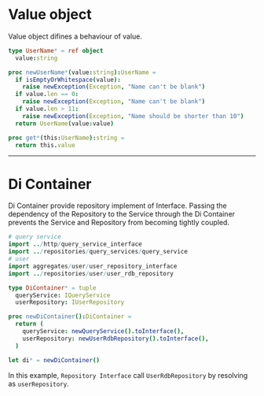 Value object
===

Value object difines a behaviour of value.

```nim
type UserName* = ref object
  value:string

proc newUserName*(value:string):UserName =
  if isEmptyOrWhitespace(value):
    raise newException(Exception, "Name can't be blank")
  if value.len == 0:
    raise newException(Exception, "Name can't be blank")
  if value.len > 11:
    raise newException(Exception, "Name should be shorter than 10")
  return UserName(value:value)

proc get*(this:UserName):string =
  return this.value
```

---

Di Container
===
Di Container provide repository implement of Interface. Passing the dependency of the Repository to the Service through the Di Container prevents the Service and Repository from becoming tightly coupled.

```nim
# query service
import ../http/query_service_interface
import ../repositories/query_services/query_service
# user
import aggregates/user/user_repository_interface
import ../repositories/user/user_rdb_repository

type DiContainer* = tuple
  queryService: IQueryService
  userRepository: IUserRepository

proc newDiContainer():DiContainer =
  return (
    queryService: newQueryService().toInterface(),
    userRepository: newUserRdbRepository().toInterface(),
  )

let di* = newDiContainer()
```

In this example, `Repository Interface` call `UserRdbRepository` by resolving as `userRepository`.
